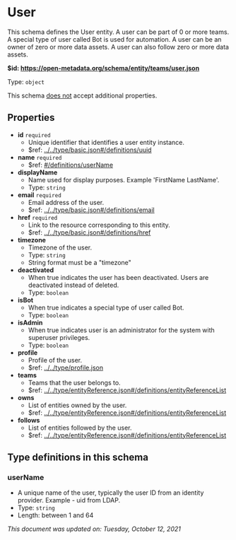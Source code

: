 # User

This schema defines the User entity. A user can be part of 0 or more teams. A special type of user called Bot is used for automation. A user can be an owner of zero or more data assets. A user can also follow zero or more data assets.

**$id: https://open-metadata.org/schema/entity/teams/user.json**

Type: `object`

This schema <u>does not</u> accept additional properties.

## Properties
 - **id** `required`
   - Unique identifier that identifies a user entity instance.
   - $ref: [../../type/basic.json#/definitions/uuid](../types/basic.md#uuid)
 - **name** `required`
   - $ref: [#/definitions/userName](#username)
 - **displayName**
   - Name used for display purposes. Example 'FirstName LastName'.
   - Type: `string`
 - **email** `required`
   - Email address of the user.
   - $ref: [../../type/basic.json#/definitions/email](../types/basic.md#email)
 - **href** `required`
   - Link to the resource corresponding to this entity.
   - $ref: [../../type/basic.json#/definitions/href](../types/basic.md#href)
 - **timezone**
   - Timezone of the user.
   - Type: `string`
   - String format must be a "timezone"
 - **deactivated**
   - When true indicates the user has been deactivated. Users are deactivated instead of deleted.
   - Type: `boolean`
 - **isBot**
   - When true indicates a special type of user called Bot.
   - Type: `boolean`
 - **isAdmin**
   - When true indicates user is an administrator for the system with superuser privileges.
   - Type: `boolean`
 - **profile**
   - Profile of the user.
   - $ref: [../../type/profile.json](../types/profile.md)
 - **teams**
   - Teams that the user belongs to.
   - $ref: [../../type/entityReference.json#/definitions/entityReferenceList](../types/entityreference.md#entityreferencelist)
 - **owns**
   - List of entities owned by the user.
   - $ref: [../../type/entityReference.json#/definitions/entityReferenceList](../types/entityreference.md#entityreferencelist)
 - **follows**
   - List of entities followed by the user.
   - $ref: [../../type/entityReference.json#/definitions/entityReferenceList](../types/entityreference.md#entityreferencelist)


## Type definitions in this schema
### userName

 - A unique name of the user, typically the user ID from an identity provider. Example - uid from LDAP.
 - Type: `string`
 - Length: between 1 and 64



_This document was updated on: Tuesday, October 12, 2021_